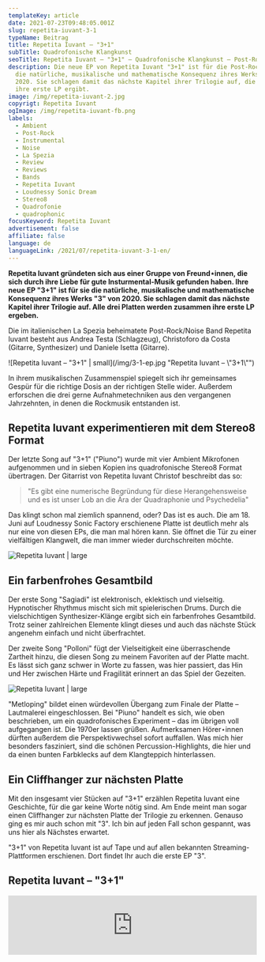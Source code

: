 ```yaml
---
templateKey: article
date: 2021-07-23T09:48:05.001Z
slug: repetita-iuvant-3-1
typeName: Beitrag
title: Repetita Iuvant – "3+1"
subTitle: Quadrofonische Klangkunst
seoTitle: Repetita Iuvant – "3+1" – Quadrofonische Klangkunst – Post-Rock Review
description: Die neue EP von Repetita Iuvant "3+1" ist für die Post-Rock Band
  die natürliche, musikalische und mathematische Konsequenz ihres Werks "3" von
  2020. Sie schlagen damit das nächste Kapitel ihrer Trilogie auf, die zusammen
  ihre erste LP ergibt.
image: /img/repetita-iuvant-2.jpg
copyrigt: Repetita Iuvant
ogImage: /img/repetita-iuvant-fb.png
labels:
  - Ambient
  - Post-Rock
  - Instrumental
  - Noise
  - La Spezia
  - Review
  - Reviews
  - Bands
  - Repetita Iuvant
  - Loudnessy Sonic Dream
  - Stereo8
  - Quadrofonie
  - quadrophonic
focusKeyword: Repetita Iuvant
advertisement: false
affiliate: false
language: de
languageLink: /2021/07/repetita-iuvant-3-1-en/
---
```

**Repetita Iuvant gründeten sich aus einer Gruppe von Freund⋆innen, die sich durch ihre Liebe für gute Insturmental-Musik gefunden haben. Ihre neue EP "3+1" ist für sie die natürliche, musikalische und mathematische Konsequenz ihres Werks "3" von 2020. Sie schlagen damit das nächste Kapitel ihrer Trilogie auf. Alle drei Platten werden zusammen ihre erste LP ergeben.**

Die im italienischen La Spezia beheimatete Post-Rock/Noise Band Repetita Iuvant besteht aus Andrea Testa (Schlagzeug), Christoforo da Costa (Gitarre, Synthesizer) und Daniele Isetta (Gitarre). 

![Repetita Iuvant – "3+1" | small](/img/3-1-ep.jpg "Repetita Iuvant – \\"3+1\\"")

In ihrem musikalischen Zusammenspiel spiegelt sich ihr gemeinsames Gespür für die richtige Dosis an der richtigen Stelle wider. Außerdem erforschen die drei gerne Aufnahmetechniken aus den vergangenen Jahrzehnten, in denen die Rockmusik entstanden ist.

## Repetita Iuvant experimentieren mit dem Stereo8 Format

Der letzte Song auf "3+1" ("Piuno") wurde mit vier Ambient Mikrofonen aufgenommen und in sieben Kopien ins quadrofonische Stereo8 Format übertragen. Der Gitarrist von Repetita Iuvant Christof beschreibt das so:

> "Es gibt eine numerische Begründung für diese Herangehensweise und es ist unser Lob an die Ära der Quadraphonie und Psychedelia"

Das klingt schon mal ziemlich spannend, oder? Das ist es auch. Die am 18. Juni auf Loudnessy Sonic Factory erschienene Platte ist deutlich mehr als nur eine von diesen EPs, die man mal hören kann. Sie öffnet die Tür zu einer vielfältigen Klangwelt, die man immer wieder durchschreiten möchte.

![Repetita Iuvant | large](/img/repetita-iuvant-1.jpg "Repetita Iuvant")

## Ein farbenfrohes Gesamtbild

Der erste Song "Sagiadi" ist elektronisch, eklektisch und vielseitig. Hypnotischer Rhythmus mischt sich mit spielerischen Drums. Durch die vielschichtigen Synthesizer-Klänge ergibt sich ein farbenfrohes Gesamtbild. Trotz seiner  zahlreichen Elemente klingt dieses und auch das nächste Stück angenehm einfach und nicht überfrachtet.

Der zweite Song "Polloni" fügt der Vielseitigkeit eine überraschende Zartheit hinzu, die diesen Song zu meinem Favoriten auf der Platte macht. Es lässt sich ganz schwer in Worte zu fassen, was hier passiert, das Hin und Her zwischen Härte und Fragilität erinnert an das Spiel der Gezeiten.

![Repetita Iuvant | large](/img/repetita-iuvant-3.jpg "Repetita Iuvant")

"Metloping" bildet einen würdevollen Übergang zum Finale der Platte – Lautmalerei eingeschlossen. Bei "Piuno" handelt es sich, wie oben beschrieben, um ein quadrofonisches Experiment – das im übrigen voll aufgegangen ist. Die 1970er lassen grüßen. Aufmerksamen Hörer⋆innen dürften außerdem die Perspektivwechsel sofort auffallen. Was mich hier besonders fasziniert, sind die schönen Percussion-Highlights, die hier und da einen bunten Farbklecks auf dem Klangteppich hinterlassen.

## Ein Cliffhanger zur nächsten Platte

Mit den insgesamt vier Stücken auf "3+1" erzählen Repetita Iuvant eine Geschichte, für die gar keine Worte nötig sind. Am Ende meint man sogar einen Cliffhanger zur nächsten Platte der Trilogie zu erkennen. Genauso ging es mir auch schon mit "3". Ich bin auf jeden Fall schon gespannt, was uns hier als Nächstes erwartet.

"3+1" von Repetita Iuvant ist auf Tape und auf allen bekannten Streaming-Plattformen erschienen. Dort findet Ihr auch die erste EP "3".

## Repetita Iuvant – "3+1"

<iframe style="border: 0; width: 100%; height: 120px;" src="https://bandcamp.com/EmbeddedPlayer/album=3471970807/size=large/bgcol=ffffff/linkcol=0687f5/tracklist=false/artwork=small/transparent=true/" seamless><a href="https://repetitaiuvant.bandcamp.com/album/3-1">3+1 by Repetita Iuvant</a></iframe>